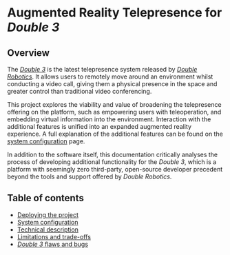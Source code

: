 # Augmented Reality Telepresence for *Double 3*
## Overview
The [*Double 3*]() is the latest telepresence system released by [*Double Robotics*](). It allows users to remotely move around an environment whilst conducting a video call, giving them a physical presence in the space and greater control than traditional video conferencing.

This project explores the viability and value of broadening the telepresence offering on the platform, such as empowering users with teleoperation, and embedding virtual information into the environment. Interaction with the additional features is unified into an expanded augmented reality experience. A full explanation of the additional features can be found on the [system configuration]() page.

In addition to the software itself, this documentation critically analyses the process of developing additional functionality for the *Double 3*, which is a platform with seemingly zero third-party, open-source developer precedent beyond the tools and support offered by *Double Robotics*.

## Table of contents
* [Deploying the project](docs/deploying-the-project.md)
* [System configuration](docs/system-configuration.md)
* [Technical description](docs/technical-description.md)
* [Limitations and trade-offs](docs/limitations-and-trade-offs.md)
* [*Double 3* flaws and bugs](docs/double3-flaws-and-bugs.md)

